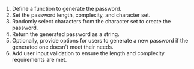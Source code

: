 1. Define a function to generate the password.
2. Set the password length, complexity, and character set.
3. Randomly select characters from the character set to create the password.
4. Return the generated password as a string.
5. Optionally, provide options for users to generate a new password if the generated one doesn't meet their needs.
6. Add user input validation to ensure the length and complexity requirements are met.